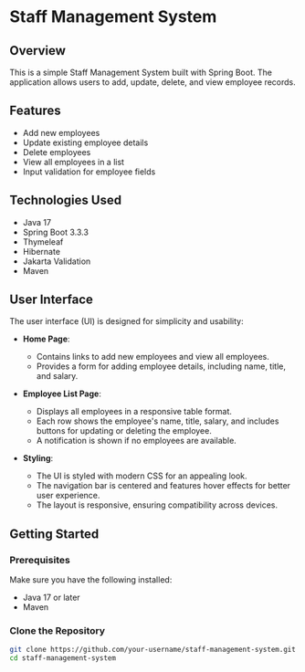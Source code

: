 # Staff Management System

## Overview
This is a simple Staff Management System built with Spring Boot. The application allows users to add, update, delete, and view employee records.

## Features
- Add new employees
- Update existing employee details
- Delete employees
- View all employees in a list
- Input validation for employee fields

## Technologies Used
- Java 17
- Spring Boot 3.3.3
- Thymeleaf
- Hibernate
- Jakarta Validation
- Maven

## User Interface
The user interface (UI) is designed for simplicity and usability:

- **Home Page**: 
  - Contains links to add new employees and view all employees.
  - Provides a form for adding employee details, including name, title, and salary.

- **Employee List Page**:
  - Displays all employees in a responsive table format.
  - Each row shows the employee's name, title, salary, and includes buttons for updating or deleting the employee.
  - A notification is shown if no employees are available.

- **Styling**:
  - The UI is styled with modern CSS for an appealing look.
  - The navigation bar is centered and features hover effects for better user experience.
  - The layout is responsive, ensuring compatibility across devices.

## Getting Started

### Prerequisites
Make sure you have the following installed:
- Java 17 or later
- Maven

### Clone the Repository
```bash
git clone https://github.com/your-username/staff-management-system.git
cd staff-management-system
